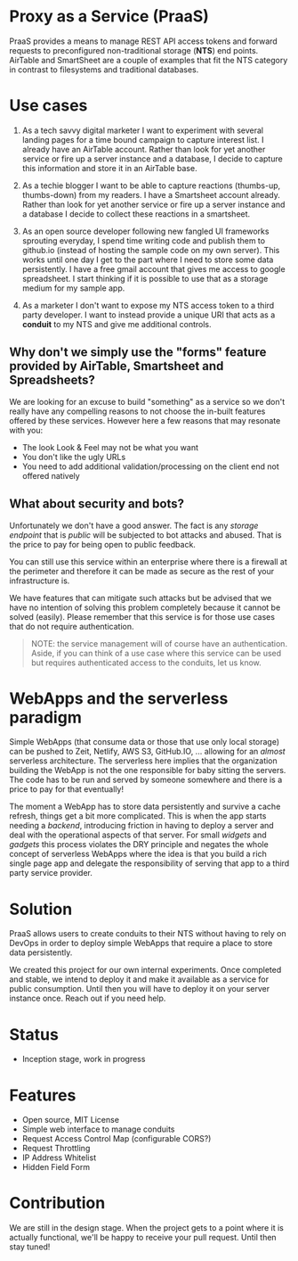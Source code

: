 # Proxy as a Service (PraaS)
PraaS provides a means to manage REST API access tokens and forward requests to preconfigured non-traditional storage (**NTS**) end points. AirTable and SmartSheet are a couple of examples that fit the NTS category in contrast to filesystems and traditional databases.

# Use cases
1. As a tech savvy digital marketer I want to experiment with several landing pages for a time bound campaign to capture interest list. I already have an AirTable account. Rather than look for yet another service or fire up a server instance and a database, I decide to capture this information and store it in an AirTable base.

2. As a techie blogger I want to be able to capture reactions (thumbs-up, thumbs-down) from my readers. I have a Smartsheet account already. Rather than look for yet another service or fire up a server instance and a database I decide to collect these reactions in a smartsheet.

3. As an open source developer following new fangled UI frameworks sprouting everyday, I spend time writing code and publish them to github.io (instead of hosting the sample code on my own server). This works until one day I get to the part where I need to store some data persistently. I have a free gmail account that gives me access to google spreadsheet. I start thinking if it is possible to use that as a storage medium for my sample app.

4. As a marketer I don't want to expose my NTS access token to a third party developer. I want to instead provide a unique URI that acts as a **conduit** to my NTS and give me additional controls.

## Why don't we simply use the "forms" feature provided by AirTable, Smartsheet and Spreadsheets?
We are looking for an excuse to build "something" as a service so we don't really have any compelling reasons to not choose the  in-built features offered by these services. However here a few reasons that may resonate with you:
- The look Look & Feel may not be what you want
- You don't like the ugly URLs
- You need to add additional validation/processing on the client end not offered natively

## What about security and bots?
Unfortunately we don't have a good answer. The fact is any *storage endpoint* that is *public* will be subjected to bot attacks and abused. That is the price to pay for being open to public feedback.

You can still use this service within an enterprise where there is a firewall at the perimeter and therefore it can be made as secure as the rest of your infrastructure is.

We have features that can mitigate such attacks but be advised that we have no intention of solving this problem completely because it cannot be solved (easily). Please remember that this service is for those use cases that do not require authentication.

> NOTE: the service management will of course have an authentication. Aside, if you can think of a use case where
> this service can be used but requires authenticated access to the conduits, let us know. 

# WebApps and the serverless paradigm
Simple WebApps (that consume data or those that use only local storage) can be pushed to Zeit, Netlify, AWS S3, GitHub.IO, ... allowing for an *almost* serverless architecture. The serverless here implies that the organization building the WebApp is not the one responsible for baby sitting the servers. The code has to be run and served by someone somewhere and there is a price to pay for that eventually!

The moment a WebApp has to store data persistently and survive a cache refresh, things get a bit more complicated. This is when the app starts needing a *backend*, introducing friction in having to deploy a server and deal with the operational aspects of that server. For small *widgets* and *gadgets* this process violates the DRY principle and negates the whole concept of serverless WebApps where the idea is that you build a rich single page app and delegate the responsibility of serving that app to a third party service provider.

# Solution
PraaS allows users to create conduits to their NTS without having to rely on DevOps in order to deploy simple WebApps that require a place to store data persistently. 

We created this project for our own internal experiments. Once completed and stable, we intend to deploy it and make it available as a service for public consumption. Until then you will have to deploy it on your server instance once. Reach out if you need help.

# Status
- Inception stage, work in progress

# Features
- Open source, MIT License
- Simple web interface to manage conduits
- Request Access Control Map (configurable CORS?)
- Request Throttling
- IP Address Whitelist
- Hidden Field Form

# Contribution
We are still in the design stage. When the project gets to a point where it is actually functional, we'll be happy to receive your pull request. Until then stay tuned!
